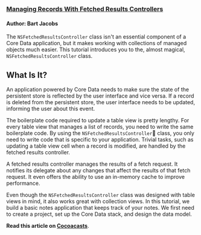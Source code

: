 ### [Managing Records With Fetched Results Controllers](https://cocoacasts.com/managing-records-with-fetched-results-controllers/)

#### Author: Bart Jacobs

The `NSFetchedResultsController` class isn't an essential component of a Core Data application, but it makes working with collections of managed objects much easier. This tutorial introduces you to the, almost magical, `NSFetchedResultsController` class.

## What Is It?

An application powered by Core Data needs to make sure the state of the persistent store is reflected by the user interface and vice versa. If a record is deleted from the persistent store, the user interface needs to be updated, informing the user about this event.

The boilerplate code required to update a table view is pretty lengthy. For every table view that manages a list of records, you need to write the same boilerplate code. By using the `NSFetchedResultsController` class, you only need to write code that is specific to your application. Trivial tasks, such as updating a table view cell when a record is modified, are handled by the fetched results controller.

A fetched results controller manages the results of a fetch request. It notifies its delegate about any changes that affect the results of that fetch request. It even offers the ability to use an in-memory cache to improve performance.

Even though the `NSFetchedResultsController` class was designed with table views in mind, it also works great with collection views. In this tutorial, we build a basic notes application that keeps track of your notes. We first need to create a project, set up the Core Data stack, and design the data model.

**Read this article on [Cocoacasts](https://cocoacasts.com/managing-records-with-fetched-results-controllers/)**.
